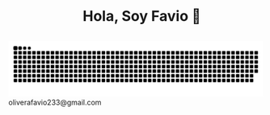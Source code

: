 
<div id="user-content-toc">
  <ul align="center">
    <summary><h1 style="display: inline-block"> Hola, Soy Favio 👋</h1></summary>
  </ul>
</div>

<div align="center">
  <img  src="https://github.com/1999AZZAR/1999AZZAR/blob/readme/resources/img/grid-snake.svg"
       alt="snake" /></a>
</div>

<div align="center>

  • Soy Desarrollador de software FullStack, aunque actualmente me siento mas interesado en BackEnd. Cuento con las habilidades tecnicas y practicas brindadas por la academia Henry, lo que seria React.js, NodeJS, Express, SQL, entre otras. Como asi tambien he sumado distintos contenidos de manera autodidacta a mi stack. Tengo experiencia practiva en diversos proyectos utilizando AWS, JWT entre otras tecnologias.

• Como persona destaco principalmente la capacidad de liderar, siempre con total aptitud positiva y escucha activa, a travez de una buena comunicacion que he forjado con anteriores experiencias laborales.

• Me encantaria formar parte de tu proyecto o equipo de trabajo, contactame:
oliverafavio233@gmail.com

</div>

<!--
**Favio10/Favio10** is a ✨ _special_ ✨ repository because its `README.md` (this file) appears on your GitHub profile.

Here are some ideas to get you started:

- 🔭 I’m currently working on ...
- 🌱 I’m currently learning ...
- 👯 I’m looking to collaborate on ...
- 🤔 I’m looking for help with ...
- 💬 Ask me about ...
- 📫 How to reach me: ...
- 😄 Pronouns: ...
- ⚡ Fun fact: ...
-->
